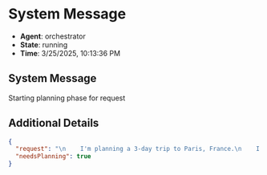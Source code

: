 # System Message

- **Agent**: orchestrator
- **State**: running
- **Time**: 3/25/2025, 10:13:36 PM

## System Message

Starting planning phase for request

## Additional Details

```json
{
  "request": "\n    I'm planning a 3-day trip to Paris, France.\n    I need help planning:\n    1. Top attractions to visit\n    2. Good hotels to stay\n    3. Restaurant recommendations\n    4. Day-by-day itinerary\n\n    Please research and provide a detailed plan. Budget is moderate, around $200/day excluding hotel.\n    ",
  "needsPlanning": true
}
```

